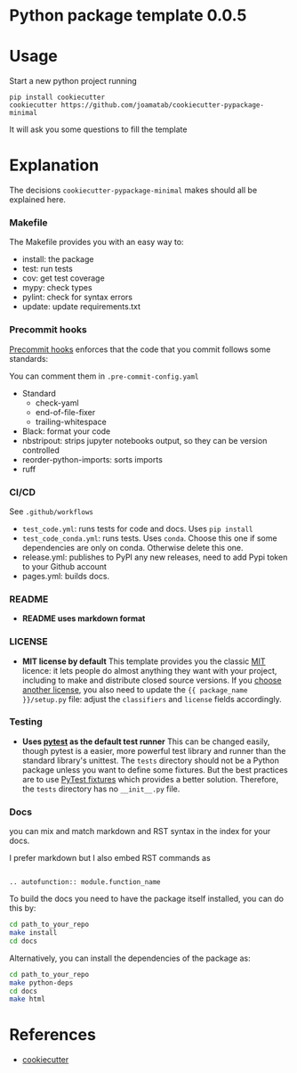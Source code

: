 # Python package template 0.0.5

# Usage

Start a new python project running

```
pip install cookiecutter
cookiecutter https://github.com/joamatab/cookiecutter-pypackage-minimal
```

It will ask you some questions to fill the template


# Explanation

The decisions `cookiecutter-pypackage-minimal` makes should all be explained here.


### Makefile

The Makefile provides you with an easy way to:

- install: the package
- test: run tests
- cov: get test coverage
- mypy: check types
- pylint: check for syntax errors
- update: update requirements.txt

### Precommit hooks

[Precommit hooks](https://pre-commit.com/) enforces that the code that you commit follows some standards:

You can comment them in `.pre-commit-config.yaml`

- Standard
    - check-yaml
    - end-of-file-fixer
    - trailing-whitespace
- Black: format your code
- nbstripout: strips jupyter notebooks output, so they can be version controlled
- reorder-python-imports: sorts imports
- ruff


### CI/CD

See `.github/workflows`

- `test_code.yml`: runs tests for code and docs. Uses `pip install`
- `test_code_conda.yml`: runs tests. Uses `conda`. Choose this one if some dependencies are only on conda. Otherwise delete this one.
- release.yml: publishes to PyPI any new releases, need to add Pypi token to your Github account
- pages.yml: builds docs.

### README

- **README uses markdown format**

### LICENSE

- **MIT license by default**
  This template provides you the classic [MIT](https://choosealicense.com/licenses/mit/) licence: it lets people do almost anything they want with your project, including to make and distribute closed source versions.
  If you [choose another license](https://choosealicense.com/), you also need to update the `{{ package_name }}/setup.py` file:
  adjust the `classifiers` and `license` fields accordingly.


### Testing

- **Uses [pytest](https://docs.pytest.org) as the default test runner**
  This can be changed easily, though pytest is a easier, more powerful test library and runner than the standard library's unittest.
  The `tests` directory should not be a Python package unless you want to define some fixtures.
  But the best practices are to use [PyTest fixtures](https://docs.pytest.org/en/latest/fixture.html) which provides a better solution.
  Therefore, the `tests` directory has no `__init__.py` file.

### Docs

you can mix and match markdown and RST syntax in the index for your docs.

I prefer markdown but I also embed RST commands as

```eval_rst

.. autofunction:: module.function_name
```

To build the docs you need to have the package itself installed, you can do this by:
```bash
cd path_to_your_repo
make install
cd docs
```

Alternatively, you can install the dependencies of the package as:
```bash
cd path_to_your_repo
make python-deps
cd docs
make html
```

# References

- [cookiecutter](https://github.com/audreyr/cookiecutter) 
